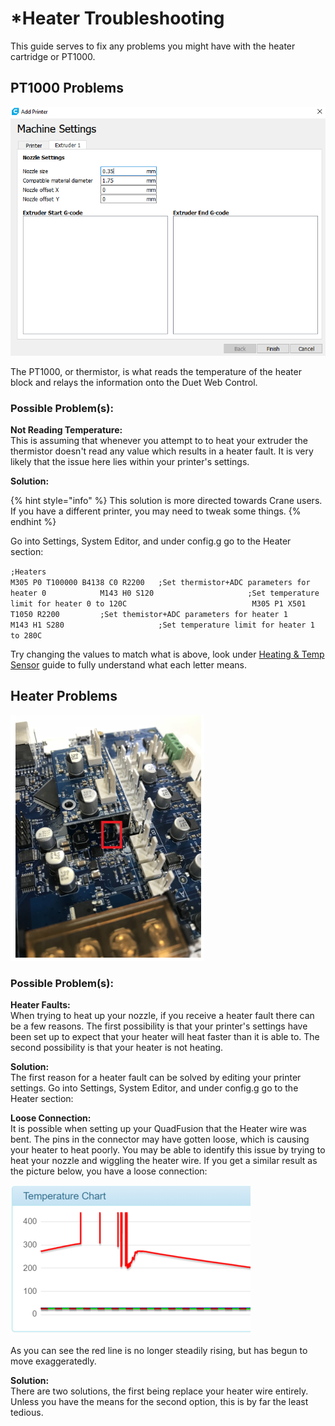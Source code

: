 # \*Heater Troubleshooting

This guide serves to fix any problems you might have with the heater cartridge or PT1000.

## PT1000 Problems

![](../.gitbook/assets/image%20%2817%29.png)

The PT1000, or thermistor, is what reads the temperature of the heater block and relays the information onto the Duet Web Control. 

### **Possible Problem\(s\):**

**Not Reading Temperature:**  
This is assuming that whenever you attempt to to heat your extruder the thermistor doesn't read any value which results in a heater fault. It is very likely that the issue here lies within your printer's settings. 

**Solution:**

{% hint style="info" %}
This solution is more directed towards Crane users. If you have a different printer, you may need to tweak some things.
{% endhint %}

Go into Settings, System Editor, and under config.g go to the Heater section:

`;Heaters                                                                               M305 P0 T100000 B4138 C0 R2200   ;Set thermistor+ADC parameters for heater 0            M143 H0 S120                     ;Set temperature limit for heater 0 to 120C                            M305 P1 X501 T1050 R2200         ;Set themistor+ADC parameters for heater 1                 M143 H1 S280                     ;Set temperature limit for heater 1 to 280C`

Try changing the values to match what is above, look under [Heating & Temp Sensor]() guide to fully understand what each letter means. 

## Heater Problems

![](../.gitbook/assets/image%20%2834%29.png)

### Possible Problem\(s\):

**Heater Faults:**  
When trying to heat up your nozzle, if you receive a heater fault there can be a few reasons. The first possibility is that your printer's settings have been set up to expect that your heater will heat faster than it is able to. The second possibility is that your heater is not heating. 

**Solution:**  
The first reason for a heater fault can be solved by editing your printer settings. Go into Settings, System Editor, and under config.g go to the Heater section:



**Loose Connection:**  
It is possible when setting up your QuadFusion that the Heater wire was bent. The pins in the connector may have gotten loose, which is causing your heater to heat poorly.  You may be able to identify this issue by trying to heat your nozzle and wiggling the heater wire. If you get a similar result as the picture below, you have a loose connection:

![Image pulled from: https://forum.duet3d.com/topic/4966/highly-erratic-temperature-readings-above-certain-temperature ](../.gitbook/assets/image%20%2848%29.png)

As you can see the red line is no longer steadily rising, but has begun to move exaggeratedly. 

**Solution:**  
There are two solutions, the first being replace your heater wire entirely. Unless you have the means for the second option, this is by far the least tedious. 

